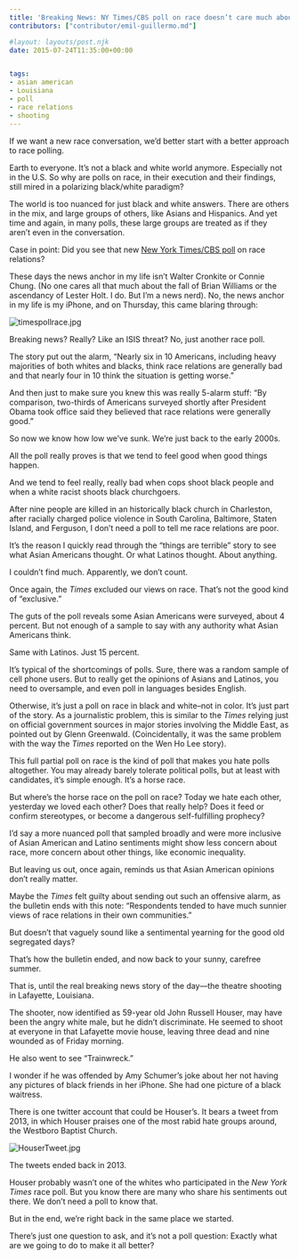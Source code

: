 ```yaml
---
title: 'Breaking News: NY Times/CBS poll on race doesn’t care much about Asian Americans or Latinos'
contributors: ["contributor/emil-guillermo.md"]

#layout: layouts/post.njk
date: 2015-07-24T11:35:00+00:00


tags:
- asian american
- Louisiana
- poll
- race relations
- shooting
---
```


If we want a new race conversation, we’d better start with a better approach to
race polling.

Earth to everyone. It’s not a black and white world anymore. Especially not in
the U.S. So why are polls on race, in their execution and their findings, still
mired in a polarizing black/white paradigm?

The world is too nuanced for just black and white answers. There are others in
the mix, and large groups of others, like Asians and Hispanics. And yet time and
again, in many polls, these large groups are treated as if they aren’t even in
the conversation.

Case in point: Did you see that new [New York Times/CBS poll](https://www.nytimes.com/2015/07/24/us/poll-shows-most-americans-think-race-relations-are-bad.html) on race relations?

These days the news anchor in my life isn’t Walter Cronkite or Connie Chung. (No
one cares all that much about the fall of Brian Williams or the ascendancy of
Lester Holt. I do. But I’m a news nerd). No, the news anchor in my life is my
iPhone, and on Thursday, this came blaring through:

![timespollrace.jpg](/uploads/timespollrace.jpg)

Breaking news? Really? Like an ISIS threat? No, just another race poll.

The story put out the alarm, “Nearly six in 10 Americans, including heavy
majorities of both whites and blacks, think race relations are generally bad and
that nearly four in 10 think the situation is getting worse.”

And then just to make sure you knew this was really 5-alarm stuff: “By
comparison, two-thirds of Americans surveyed shortly after President Obama took
office said they believed that race relations were generally good.”

So now we know how low we’ve sunk. We’re just back to the early 2000s.

All the poll really proves is that we tend to feel good when good things happen.

And we tend to feel really, really bad when cops shoot black people and when a
white racist shoots black churchgoers.

After nine people are killed in an historically black church in Charleston,
after racially charged police violence in South Carolina, Baltimore, Staten
Island, and Ferguson, I don’t need a poll to tell me race relations are poor.

It’s the reason I quickly read through the “things are terrible” story to see
what Asian Americans thought. Or what Latinos thought. About anything.

I couldn’t find much. Apparently, we don’t count.

Once again, the _Times_ excluded our views on race. That’s not the good kind of
“exclusive.”

The guts of the poll reveals some Asian Americans were surveyed, about 4
percent. But not enough of a sample to say with any authority what Asian
Americans think.

Same with Latinos. Just 15 percent.

It’s typical of the shortcomings of polls. Sure, there was a random sample of
cell phone users. But to really get the opinions of Asians and Latinos, you need
to oversample, and even poll in languages besides English.

Otherwise, it’s just a poll on race in black and white–not in color. It’s just
part of the story. As a journalistic problem, this is similar to the _Times_
relying just on official government sources in major stories involving the
Middle East, as pointed out by Glenn Greenwald. (Coincidentally, it was the same
problem with the way the _Times_ reported on the Wen Ho Lee story).

This full partial poll on race is the kind of poll that makes you hate polls
altogether. You may already barely tolerate political polls, but at least with
candidates, it’s simple enough. It’s a horse race.

But where’s the horse race on the poll on race? Today we hate each other,
yesterday we loved each other? Does that really help? Does it feed or confirm
stereotypes, or become a dangerous self-fulfilling prophecy?

I’d say a more nuanced poll that sampled broadly and were more inclusive of
Asian American and Latino sentiments might show less concern about race, more
concern about other things, like economic inequality.

But leaving us out, once again, reminds us that Asian American opinions don’t
really matter.

Maybe the _Times_ felt guilty about sending out such an offensive alarm, as the
bulletin ends with this note: “Respondents tended to have much sunnier views of
race relations in their own communities.”

But doesn’t that vaguely sound like a sentimental yearning for the good old
segregated days?

That’s how the bulletin ended, and now back to your sunny, carefree summer.

That is, until the real breaking news story of the day—the theatre shooting in
Lafayette, Louisiana.

The shooter, now identified as 59-year old John Russell Houser, may have been
the angry white male, but he didn’t discriminate. He seemed to shoot at everyone
in that Lafayette movie house, leaving three dead and nine wounded as of Friday
morning.

He also went to see “Trainwreck.”

I wonder if he was offended by Amy Schumer’s joke about her not having any
pictures of black friends in her iPhone. She had one picture of a black
waitress.

There is one twitter account that could be Houser’s. It bears a tweet from 2013,
in which Houser praises one of the most rabid hate groups around, the Westboro
Baptist Church.

![HouserTweet.jpg](/uploads/HouserTweet.jpg)

The tweets ended back in 2013.

Houser probably wasn’t one of the whites who participated in the _New York
Times_ race poll. But you know there are many who share his sentiments out
there. We don’t need a poll to know that.

But in the end, we’re right back in the same place we started.

There’s just one question to ask, and it’s not a poll question: Exactly what are
we going to do to make it all better?
